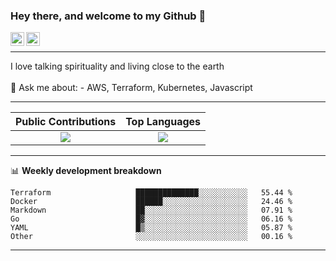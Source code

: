 ### Hey there, and welcome to my Github 👋

<a href="https://www.linkedin.com/in/ibrahiem-mohammad/" target="_blank">
  <img align="left" alt="Ibrahiem's LinkdeIn" width="22px" src="https://cdn.worldvectorlogo.com/logos/linkedin-icon-2.svg"/>
</a>
<a href="https://imohammd.netlify.app/" target="_blank">
  <img align="left" alt="Ibrahiem's Website" width="22px" src="https://cdn.worldvectorlogo.com/logos/netlify.svg"/>
</a>
<br>
<hr>
I love talking spirituality and living close to the earth
<br>
<br>
💬 Ask me about: 
- AWS, Terraform, Kubernetes, Javascript

-------

Public Contributions             |  Top Languages
:-------------------------:|:-------------------------:
![](https://github-readme-stats.vercel.app/api?username=ibrahiem96&show_icons=true&count_private=true&bg_color=30,e96443,904e95&title_color=fff&text_color=fff)  |  ![](https://github-readme-stats.vercel.app/api/top-langs/?username=ibrahiem96&layout=compact&bg_color=30,e96443,904e95&title_color=fff&text_color=fff&hide=html,css)

-------
📊 **Weekly development breakdown**
<!--START_SECTION:waka-->

```text
Terraform                   ██████████████░░░░░░░░░░░   55.44 %
Docker                      ██████░░░░░░░░░░░░░░░░░░░   24.46 %
Markdown                    ██░░░░░░░░░░░░░░░░░░░░░░░   07.91 %
Go                          █▓░░░░░░░░░░░░░░░░░░░░░░░   06.16 %
YAML                        █▒░░░░░░░░░░░░░░░░░░░░░░░   05.87 %
Other                       ░░░░░░░░░░░░░░░░░░░░░░░░░   00.16 %
```

<!--END_SECTION:waka-->
-------

